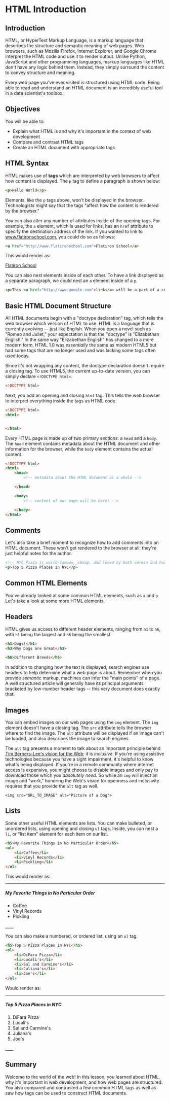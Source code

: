 
# HTML Introduction

## Introduction

HTML, or HyperText Markup Language, is a markup language that describes the
structure and semantic meaning of web pages. Web browsers, such as Mozilla
Firefox, Internet Explorer, and Google Chrome interpret the HTML code and use
it to render output. Unlike Python, JavaScript and other programming languages,
markup languages like HTML don't have any logic behind them. Instead, they
simply surround the content to convey structure and meaning.

Every web page you've ever visited is structured using HTML code. Being able to
read and understand an HTML document is an incredibly useful tool in a
data scientist's toolbox.


## Objectives
You will be able to:
* Explain what HTML is and why it's important in the context of web development
* Compare and contrast HTML tags
* Create an HTML document with appropriate tags

## HTML Syntax

HTML makes use of **tags** which are interpreted by web browsers to affect how content is displayed. The `p` tag to define a paragraph is shown below:

```html
<p>Hello World</p>
```

Elements, like the `p` tags above, won't be displayed in the browser. Technologists might say that
the tags "affect how the content is rendered by the browser." 

You can also alter any number of attributes inside of the opening tags. For
example, the `a` element, which is used for links, has an `href` attribute to
specify the destination address of the link. If you wanted to link to
www.flatironschool.com, you could do so as follows:

```html
<a href="http://www.flatironschool.com">Flatiron School</a>
```

This would render as:

[Flatiron School](http://www.flatironschool.com)

You can also nest elements inside of each other. To have a link displayed as a
separate paragraph, we could nest an `a` element inside of a `p`.

```html
<p>This <a href="http://www.google.com">link</a> will be a part of a separate paragraph.</p>
```

## Basic HTML Document Structure

All HTML documents begin with a "doctype declaration" tag, which tells the web
browser which version of HTML to use. HTML is a language that is currently
evolving &mdash; just like English. When you open a novel such as "Romeo and Juliet," your
expectation is that the "doctype" is "Elizabethan English." In the same way
"Elizabethan English" has changed to a more modern form, HTML 1.0 was
_essentially_ the same as modern HTML5 but had some tags that are no longer used
and was lacking some tags often used today.

Since it's not wrapping any content, the doctype declaration doesn't require a
closing tag. To use HTML5, the current up-to-date version, you can simply
declare `<!DOCTYPE html>`.

```html
<!DOCTYPE html>

```

Next, you add an opening and closing `html` tag. This tells the web browser to
interpret everything inside the tags as HTML code.

```html
<!DOCTYPE html>
<html>


</html>
```

Every HTML page is made up of two primary sections: a `head` and a `body`. The
`head` element contains metadata about the HTML document and other information
for the browser, while the `body` element contains the actual content.

```html
<!DOCTYPE html>
<html>
    <head>
        <!-- metadata about the HTML document as a whole -->

    </head>

    <body>
        <!-- content of our page will be here! -->

    </body>
</html>
```

## Comments

Let's also take a brief moment to recognize how to add comments into an HTML
document.  These won't get rendered to the browser at all: they're just helpful
notes for the author.

```html
<!-- NYC Pizza is world-famous, cheap, and loved by both vermin and human-like! -->
<p>Top 5 Pizza Places in NYC</p>
```

## Common HTML Elements

You've already looked at some common HTML elements, such as `a` and `p`. Let's
take a look at some more HTML elements.

## Headers

HTML gives us access to different header elements, ranging from `h1` to `h6`,
with `h1` being the largest and `h6` being the smallest.

```html
<h1>Dogs!</h1>
<h3>Why Dogs are Great</h3>

<h6>Different Breeds</h6>
```

In addition to changing how the text is displayed, search engines use headers
to help determine what a web page is about. Remember when
you provide _semantic_ markup, machines can infer the "main points" of a page. A
well structured article will generally have its principal arguments bracketed
by low-number header tags -- this very document does exactly that!

## Images

You can embed images on our web pages using the `img` element. The `img` element
doesn't have a closing tag. The `src` attribute tells the browser where to find
the image. The `alt` attribute will be displayed if an image can't be loaded,
and also describes the image to search engines.

The `alt` tag presents a moment to talk about an important principle behind [Tim
Berners-Lee's vision for the Web](https://webfoundation.org/about/vision/history-of-the-web/): it is _inclusive_. If you're using assistive
technologies because you have a sight impairment, it's helpful to know what's
being displayed. If you're in a remote community where internet access is
expensive, you might choose to disable images and only pay to download those
which you _absolutely need_. So while an `img` will inject an image and "work,"
honoring the Web's vision for openness and inclusivity requires that you provide
the `alt` tag as well.

`<img src="URL_TO_IMAGE" alt="Picture of a Dog">`

## Lists

Some other useful HTML elements are lists. You can make bulleted, or unordered
lists, using opening and closing `ul` tags. Inside, you can nest a `li`, or
"list item" element for each item on our list.

```html
<h5>My Favorite Things in No Particular Order</h5>
<ul>
    <li>Coffee</li>
    <li>Vinyl Records</li>
    <li>Pickling</li>
</ul>
```

This would render as:

____

<h5>My Favorite Things in No Particular Order</h5>
<ul>
    <li>Coffee</li>
    <li>Vinyl Records</li>
    <li>Pickling</li>
</ul>
____

You can also make a numbered, or ordered list, using an `ol` tag.

```html
<h5>Top 5 Pizza Places in NYC</h5>
<ol>
    <li>DiFara Pizza</li>
    <li>Lucali's</li>
    <li>Sal and Carmine's</li>
    <li>Juliana's</li>
    <li>Joe's</li>
</ol>
```
Would render as:

____

<h5>Top 5 Pizza Places in NYC</h5>
<ol>
    <li>DiFara Pizza</li>
    <li>Lucali's</li>
    <li>Sal and Carmine's</li>
    <li>Juliana's</li>
    <li>Joe's</li>
</ol>
____

## Summary


Welcome to the world of the web! In this lesson, you learned about HTML, why it's important in web development, and how web pages are structured. You also compared and contrasted a few common HTML tags as well as saw how tags can be used to construct HTML documents.
